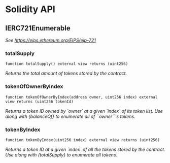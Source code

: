 # Solidity API

## IERC721Enumerable

_See https://eips.ethereum.org/EIPS/eip-721_

### totalSupply

```solidity
function totalSupply() external view returns (uint256)
```

_Returns the total amount of tokens stored by the contract._

### tokenOfOwnerByIndex

```solidity
function tokenOfOwnerByIndex(address owner, uint256 index) external view returns (uint256 tokenId)
```

_Returns a token ID owned by &#x60;owner&#x60; at a given &#x60;index&#x60; of its token list.
Use along with {balanceOf} to enumerate all of &#x60;&#x60;owner&#x60;&#x60;&#x27;s tokens._

### tokenByIndex

```solidity
function tokenByIndex(uint256 index) external view returns (uint256)
```

_Returns a token ID at a given &#x60;index&#x60; of all the tokens stored by the contract.
Use along with {totalSupply} to enumerate all tokens._

